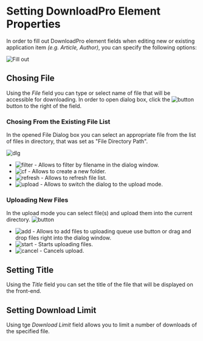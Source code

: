 # Setting DownloadPro Element Properties

In order to fill out DownloadPro element fields when editing new or existing application item *(e.g. Article, Author)*, you can specify the following options:

![Fill out](/images/fillout.png)

## Chosing File
Using the *File* field you can type or select name of file that will be accessible for downloading. In order to open dialog box, click the ![button](/images/dlgbox-1.png) button to the right of the field.

### Chosing From the Existing File List
In the opened File Dialog box you can select an appropriate file from the list of files in directory, that was set as "File Directory Path".

![dlg](/images/dlgbox-2.png)

* ![filter](/images/filter.png) - Allows to filter by filename in the dialog window.
* ![cf](/images/create_folder.png) - Allows to create a new folder. 
* ![refresh](/images/refresh.png) - Allows to refresh file list. 
* ![upload](/images/upload.png) - Allows to switch the dialog to the upload mode. 

### Uploading New Files 
In the upload mode you can select file(s) and upload them into the current directory.
![button](/images/dlgbox-3.png)

* ![add](/images/add.png)  - Allows to add files to uploading queue use button or drag and drop files right into the dialog window.
* ![start](/images/start.png) - Starts uploading files.
* ![cancel](/images/cancel.png) - Cancels upload.

## Setting Title
Using the *Title* field you can set the title of the file that will be displayed on the front-end.

## Setting Download Limit
Using tge *Download Limit* field allows you to limit a number of downloads of the specified file.
